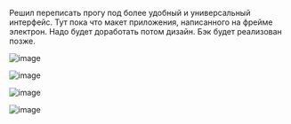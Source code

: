 Решил переписать прогу под более удобный и универсальный интерфейс. Тут пока что макет приложения, написанного на фрейме электрон. Надо будет доработать потом дизайн. Бэк будет реализован позже.

![image](https://github.com/NoonLicht/download_setup_programm_electron/assets/121355541/34ca0ef2-bcaa-48e2-9886-a5c70f50945c)

![image](https://github.com/NoonLicht/download_setup_programm_electron/assets/121355541/10dd3b21-c755-42d1-af5a-58c9e177f730)

![image](https://github.com/NoonLicht/download_setup_programm_electron/assets/121355541/1ae91ddd-0108-4b15-b4b3-27eecc907c9d)

![image](https://github.com/NoonLicht/download_setup_programm_electron/assets/121355541/14089888-04e2-4276-b7aa-b98e456b20c6)
